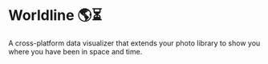# Worldline 🌎⏳
A cross-platform data visualizer that extends your photo library to show you where you have been in space and time.